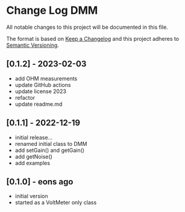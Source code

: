 # Change Log DMM

All notable changes to this project will be documented in this file.

The format is based on [Keep a Changelog](http://keepachangelog.com/)
and this project adheres to [Semantic Versioning](http://semver.org/).


## [0.1.2] - 2023-02-03
- add OHM measurements
- update GitHub actions
- update license 2023
- refactor
- update readme.md


## [0.1.1] - 2022-12-19
- initial release...
- renamed initial class to DMM
- add setGain() and getGain()
- add getNoise()
- add examples

## [0.1.0] - eons ago
- initial version
- started as a VoltMeter only class



